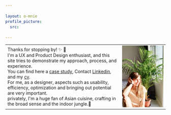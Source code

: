 ```yaml
---

layout: o-mnie
profile_picture:
  src: 

---
```



|                                                              |                                                              |
| ------------------------------------------------------------ | ------------------------------------------------------------ |
| Thanks for stopping by! :sparkles: :wave: <br>I'm a UX and Product Design enthusiast, and this site tries to demonstrate my approach, process, and experience.<br> You can find here a <a href="https://anita-kasperek.github.io/portfolio">case study</a>, Contact [Linkedin](https://www.linkedin.com/in/anita-kasperek/), and my <a href="https://drive.google.com/drive/folders/1xgnFojJ_J6wicAkPbaV662YhJ7KLHCxb?usp=sharing">cv</a>.<br>For me, as a designer, aspects such as usability, efficiency, optimization and bringing out potential are very important.<br>privately, I'm a huge fan of Asian cuisine, crafting in the broad sense and the indoor jungle.🌿 | <img  src="https://raw.githubusercontent.com/anita-kasperek/anita-kasperek.github.io/main/assets/img/profile%20pic.jpg" style="zoom:50%;" /> |





